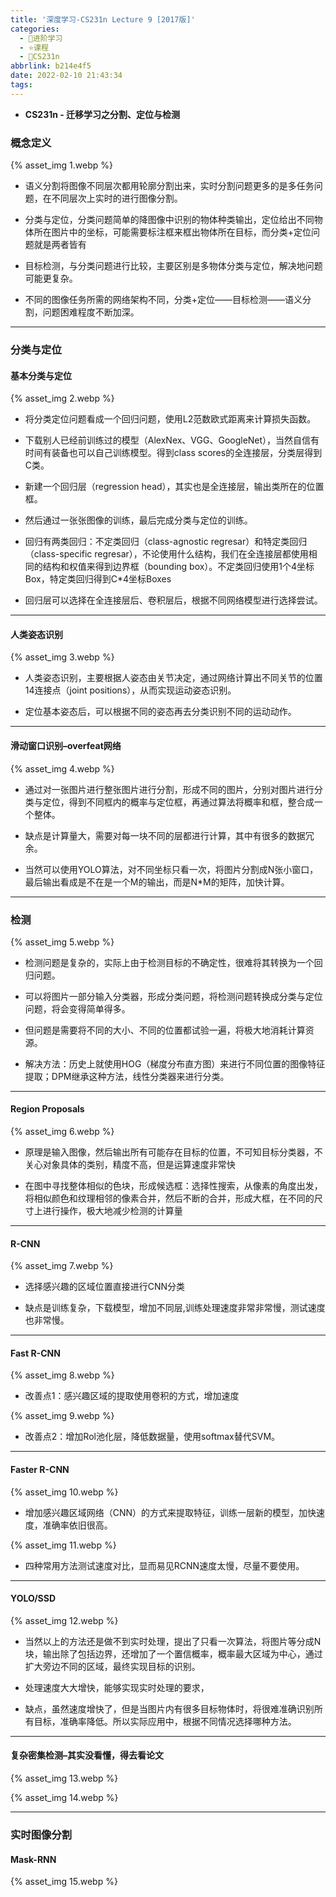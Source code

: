 ```yaml
---
title: '深度学习-CS231n Lecture 9 [2017版]'
categories:
  - 🌙进阶学习
  - ⭐课程
  - 💫CS231n
abbrlink: b214e4f5
date: 2022-02-10 21:43:34
tags:
---
```


- **CS231n - 迁移学习之分割、定位与检测**

### 概念定义

{% asset_img 1.webp %}

- 语义分割将图像不同层次都用轮廓分割出来，实时分割问题更多的是多任务问题，在不同层次上实时的进行图像分割。

- 分类与定位，分类问题简单的降图像中识别的物体种类输出，定位给出不同物体所在图片中的坐标，可能需要标注框来框出物体所在目标，而分类+定位问题就是两者皆有

- 目标检测，与分类问题进行比较，主要区别是多物体分类与定位，解决地问题可能更复杂。

- 不同的图像任务所需的网络架构不同，分类+定位——目标检测——语义分割，问题困难程度不断加深。

<!--more-->

***

### 分类与定位

#### 基本分类与定位

{% asset_img 2.webp %}

- 将分类定位问题看成一个回归问题，使用L2范数欧式距离来计算损失函数。

- 下载别人已经前训练过的模型（AlexNex、VGG、GoogleNet），当然自信有时间有装备也可以自己训练模型。得到class scores的全连接层，分类层得到C类。

- 新建一个回归层（regression head），其实也是全连接层，输出类所在的位置框。

- 然后通过一张张图像的训练，最后完成分类与定位的训练。

- 回归有两类回归：不定类回归（class-agnostic regresar）和特定类回归（class-specific regresar），不论使用什么结构，我们在全连接层都使用相同的结构和权值来得到边界框（bounding box）。不定类回归使用1个4坐标Box，特定类回归得到C*4坐标Boxes

- 回归层可以选择在全连接层后、卷积层后，根据不同网络模型进行选择尝试。

***

#### 人类姿态识别

{% asset_img 3.webp %}

- 人类姿态识别，主要根据人姿态由关节决定，通过网络计算出不同关节的位置14连接点（joint positions），从而实现运动姿态识别。

- 定位基本姿态后，可以根据不同的姿态再去分类识别不同的运动动作。

***

#### 滑动窗口识别–overfeat网络

{% asset_img 4.webp %}

- 通过对一张图片进行整张图片进行分割，形成不同的图片，分别对图片进行分类与定位，得到不同框内的概率与定位框，再通过算法将概率和框，整合成一个整体。

- 缺点是计算量大，需要对每一块不同的层都进行计算，其中有很多的数据冗余。

- 当然可以使用YOLO算法，对不同坐标只看一次，将图片分割成N张小窗口，最后输出看成是不在是一个M的输出，而是N*M的矩阵，加快计算。

***

### 检测

{% asset_img 5.webp %}

- 检测问题是复杂的，实际上由于检测目标的不确定性，很难将其转换为一个回归问题。

- 可以将图片一部分输入分类器，形成分类问题，将检测问题转换成分类与定位问题，将会变得简单得多。

- 但问题是需要将不同的大小、不同的位置都试验一遍，将极大地消耗计算资源。

- 解决方法：历史上就使用HOG（梯度分布直方图）来进行不同位置的图像特征提取；DPM继承这种方法，线性分类器来进行分类。

***

#### Region Proposals

{% asset_img 6.webp %}

- 原理是输入图像，然后输出所有可能存在目标的位置，不可知目标分类器，不关心对象具体的类别，精度不高，但是运算速度非常快

- 在图中寻找整体相似的色块，形成候选框：选择性搜索，从像素的角度出发，将相似颜色和纹理相邻的像素合并，然后不断的合并，形成大框，在不同的尺寸上进行操作，极大地减少检测的计算量

***

#### R-CNN

{% asset_img 7.webp %}

- 选择感兴趣的区域位置直接进行CNN分类

- 缺点是训练复杂，下载模型，增加不同层,训练处理速度非常非常慢，测试速度也非常慢。

***

#### Fast R-CNN

{% asset_img 8.webp %}

- 改善点1：感兴趣区域的提取使用卷积的方式，增加速度

{% asset_img 9.webp %}

- 改善点2：增加Rol池化层，降低数据量，使用softmax替代SVM。

***

#### Faster R-CNN

{% asset_img 10.webp %}

- 增加感兴趣区域网络（CNN）的方式来提取特征，训练一层新的模型，加快速度，准确率依旧很高。

{% asset_img 11.webp %}

- 四种常用方法测试速度对比，显而易见RCNN速度太慢，尽量不要使用。

***

#### YOLO/SSD

{% asset_img 12.webp %}

- 当然以上的方法还是做不到实时处理，提出了只看一次算法，将图片等分成N块，输出除了包括边界，还增加了一个置信概率，概率最大区域为中心，通过扩大旁边不同的区域，最终实现目标的识别。

- 处理速度大大增快，能够实现实时处理的要求，

- 缺点，虽然速度增快了，但是当图片内有很多目标物体时，将很难准确识别所有目标，准确率降低。所以实际应用中，根据不同情况选择哪种方法。

***

#### 复杂密集检测–其实没看懂，得去看论文

{% asset_img 13.webp %}

{% asset_img 14.webp %}

***

### 实时图像分割

#### Mask-RNN

{% asset_img 15.webp %}
